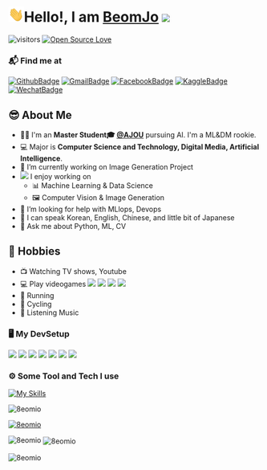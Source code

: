 <h1> <img src="https://raw.githubusercontent.com/ABSphreak/ABSphreak/master/gifs/Hi.gif" height="30px">Hello!, I am <a href="https://github.com/8eomio">BeomJo</a> <img height="30px" src="https://emojis.slackmojis.com/emojis/images/1531849430/4246/blob-sunglasses.gif?1531849430"></h1>
</h1>

![visitors](https://visitor-badge.laobi.icu/badge?page_id=zhenye-na.zhenye-na)
[![Open Source Love](https://badges.frapsoft.com/os/v1/open-source.svg?v=102)](https://github.com/ellerbrock/open-source-badge/)

### 📬 Find me at
[![GithubBadge](http://img.shields.io/badge/-Github-black?style=flat-square&logo=github&link=https://github.com/8eomio/)](https://github.com/8eomio/) 
[![GmailBadge](https://img.shields.io/badge/-Gmail-d14836?style=flat-square&logo=Gmail&logoColor=white&link=mailto:aidbeomjo@ajou.ac.kr)](mailto:aidbeomjo@ajou.ac.kr)
[![FacebookBadge](https://img.shields.io/badge/Facebook-1877F2?style=flat-square&logo=facebook&logoColor=white)](https://www.facebook.com/profile.php?id=100011161057418&mibextid=ZbWKwL)
[![KaggleBadge](https://img.shields.io/badge/Kaggle-20BEFF?style=flat-square&logo=Kaggle&logoColor=white)](https://https://www.kaggle.com/awesomeds)
[![WechatBadge](https://img.shields.io/badge/WeChat-07C160?style=flat-square&logo=wechat&logoColor=white)](weixin://dl/chat?wxid_snjzxyuia8z322)
## 😎 About Me
- 👨‍🏛 I'm an **Master Student🎓 [@AJOU](https://ajou.ac.kr/kr/index.do)** pursuing AI. I'm a ML&DM rookie.
- 💻 Major is **Computer Science and Technology, Digital Media, Artificial Intelligence**. 
- 🔭 I’m currently working on Image Generation Project
- <img src="https://media.giphy.com/media/WUlplcMpOCEmTGBtBW/giphy.gif" width="30">  I enjoy working on
  - 📊 Machine Learning & Data Science
  - 🖼 Computer Vision & Image Generation
- 🤔 I’m looking for help with MLlops, Devops
- 👥 I can speak Korean, English, Chinese, and little bit of Japanese
- 💬 Ask me about Python, ML, CV
## 🚀 Hobbies
- 📺 Watching TV shows, Youtube
- 💻 Play videogames
  <img src="https://img.shields.io/badge/Battle.net-000?style=flat-square&logo=battle.net&logoColor=148EFF" />
  <img src="https://img.shields.io/badge/Nintendo_3DS-D12228?style=flat-square&logo=nintendo-3ds&logoColor=white" />
  <img src="https://img.shields.io/badge/Nintendo_Switch-E60012?style=flat-square&logo=nintendo-switch&logoColor=white" />
  <img src="https://img.shields.io/badge/Riot_Games-D32936?style=flat-square&logo=riot-games&logoColor=white" />
- 🏃 Running
- 🚴 Cycling
- 🎵 Listening Music 
### 🖥️ My DevSetup
<img src="https://img.shields.io/badge/Windows-555555.svg?&style=flat-square&logo=windows&logoColor=0078D6"> <img src="https://img.shields.io/badge/Chrome-555555.svg?&style=flat-square&logo=google-chrome&logoColor=FABC0C"> <img src="https://img.shields.io/badge/VS Code-555555?style=flat-square&logo=visual-studio-code&logoColor=007ACC"> <img src="https://img.shields.io/badge/Terminal-555555.svg?&style=flat-square&logo=powershell&logoColor=white"> <img src="https://img.shields.io/badge/Jupyter-555555.svg?&style=flat-square&logo=jupyter&logoColor=F37626"> <img src="https://img.shields.io/badge/Colab-F9AB00?style=flat-square&logo=googlecolab&color=525252"/>
<img src="https://img.shields.io/badge/Youtube-555555.svg?&style=flat-square&logo=youtube&logoColor=FF0000"/> 

### ⚙️ Some Tool and Tech I use
[![My Skills](https://skillicons.dev/icons?i=cpp,java,linux,postgres,ps,py,pytorch,mysql,r)](https://skillicons.dev)
<!--
<img src="https://img.shields.io/badge/Lightning-792DE4?style=for-the-badge&logo=pytorch-lightning&logoColor=white" />
<img src="https://img.shields.io/badge/PyTorch-EE4C2C?style=for-the-badge&logo=pytorch&logoColor=white" />
<img src="https://img.shields.io/badge/MySQL-005C84?style=for-the-badge&logo=mysql&logoColor=white" />
<img src="https://img.shields.io/badge/C%2B%2B-00599C?style=for-the-badge&logo=c%2B%2B&logoColor=white" />
<img src="https://img.shields.io/badge/PostgreSQL-316192?style=for-the-badge&logo=postgresql&logoColor=white" />
<img src="https://img.shields.io/badge/Adobe%20Photoshop-31A8FF?style=for-the-badge&logo=Adobe%20Photoshop&logoColor=black" />
<img src="https://img.shields.io/badge/conda-342B029.svg?&style=for-the-badge&logo=anaconda&logoColor=white" />
<img src="https://img.shields.io/badge/R-276DC3?style=for-the-badge&logo=r&logoColor=white" />
<img src="https://img.shields.io/badge/Numpy-777BB4?style=for-the-badge&logo=numpy&logoColor=white" />
<img src="https://img.shields.io/badge/Pandas-2C2D72?style=for-the-badge&logo=pandas&logoColor=white" />
-->


<p align="left"> <img src="https://komarev.com/ghpvc/?username=8eomio&label=Profile%20views&color=0e75b6&style=flat" alt="8eomio" /> </p>

<p align="left"> <a href="https://github.com/ryo-ma/github-profile-trophy"><img src="https://github-profile-trophy.vercel.app/?username=8eomio" alt="8eomio" /></a> </p>

<p align="left">
</p>


<p><img align="left" src="https://github-readme-stats.vercel.app/api/top-langs?username=8eomio&show_icons=true&locale=en&layout=compact" alt="8eomio" /></p>

<p>&nbsp;<img align="center" src="https://github-readme-stats.vercel.app/api?username=8eomio&show_icons=true&locale=en" alt="8eomio" /></p>

<p><img align="center" src="https://github-readme-streak-stats.herokuapp.com/?user=8eomio&" alt="8eomio" /></p>
